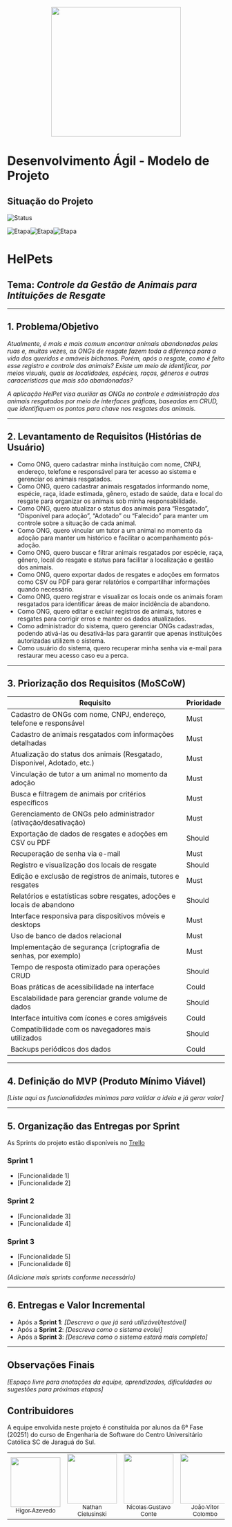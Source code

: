 <p align="center">
    <img loading="lazy" src="https://files.engaged.com.br/5db0810e95b4f900077e887e/account/5db0810e95b4f900077e887e/xMCS8NFKTMqwhefy8WLd_catolica-horizontal.png" width="300">
</p>

# Desenvolvimento Ágil - Modelo de Projeto

## Situação do Projeto
![Status](https://img.shields.io/badge/Status-Em%20Progresso-yellow)

![Etapa](https://img.shields.io/badge/Etapa-N1-green)![Etapa](https://img.shields.io/badge/N2-000000)![Etapa](https://img.shields.io/badge/N3-000000)

# HelPets

## Tema: *Controle da Gestão de Animais para Intituições de Resgate*

---

## 1. Problema/Objetivo

*Atualmente, é mais e mais comum encontrar animais abandonados pelas ruas e, muitas vezes, as ONGs de resgate fazem toda a diferença para a vida dos queridos e amáveis bichanos.*
*Porém, após o resgate, como é feito esse registro e controle dos animais? Existe um meio de identificar, por meios visuais, quais as localidades, espécies, raças, gêneros e outras caracerísticas que mais são abandonadas?*

*A aplicação HelPet visa auxiliar as ONGs no controle e administração dos animais resgatados por meio de interfaces gráficas, baseadas em CRUD, que identifiquem os pontos para chave nos resgates dos animais.*

---

## 2. Levantamento de Requisitos (Histórias de Usuário)

- Como ONG, quero cadastrar minha instituição com nome, CNPJ, endereço, telefone e responsável para ter acesso ao sistema e gerenciar os animais resgatados.
- Como ONG, quero cadastrar animais resgatados informando nome, espécie, raça, idade estimada, gênero, estado de saúde, data e local do resgate para organizar os animais sob minha responsabilidade.
- Como ONG, quero atualizar o status dos animais para “Resgatado”, “Disponível para adoção”, “Adotado” ou “Falecido” para manter um controle sobre a situação de cada animal.
- Como ONG, quero vincular um tutor a um animal no momento da adoção para manter um histórico e facilitar o acompanhamento pós-adoção.
- Como ONG, quero buscar e filtrar animais resgatados por espécie, raça, gênero, local do resgate e status para facilitar a localização e gestão dos animais.
- Como ONG, quero exportar dados de resgates e adoções em formatos como CSV ou PDF para gerar relatórios e compartilhar informações quando necessário.
- Como ONG, quero registrar e visualizar os locais onde os animais foram resgatados para identificar áreas de maior incidência de abandono.
- Como ONG, quero editar e excluir registros de animais, tutores e resgates para corrigir erros e manter os dados atualizados.
- Como administrador do sistema, quero gerenciar ONGs cadastradas, podendo ativá-las ou desativá-las para garantir que apenas instituições autorizadas utilizem o sistema.
- Como usuário do sistema, quero recuperar minha senha via e-mail para restaurar meu acesso caso eu a perca.

---

## 3. Priorização dos Requisitos (MoSCoW)

| Requisito                                                                 | Prioridade |
|---------------------------------------------------------------------------|------------|
| Cadastro de ONGs com nome, CNPJ, endereço, telefone e responsável         | Must       |
| Cadastro de animais resgatados com informações detalhadas                 | Must       |
| Atualização do status dos animais (Resgatado, Disponível, Adotado, etc.)  | Must       |
| Vinculação de tutor a um animal no momento da adoção                      | Must       |
| Busca e filtragem de animais por critérios específicos                    | Must       |
| Gerenciamento de ONGs pelo administrador (ativação/desativação)           | Must       |
| Exportação de dados de resgates e adoções em CSV ou PDF                   | Should     |
| Recuperação de senha via e-mail                                           | Must       |
| Registro e visualização dos locais de resgate                             | Should     |
| Edição e exclusão de registros de animais, tutores e resgates             | Must       |
| Relatórios e estatísticas sobre resgates, adoções e locais de abandono    | Should     |
| Interface responsiva para dispositivos móveis e desktops                  | Must       |
| Uso de banco de dados relacional                                          | Must       |
| Implementação de segurança (criptografia de senhas, por exemplo)          | Must       |
| Tempo de resposta otimizado para operações CRUD                           | Should     |
| Boas práticas de acessibilidade na interface                              | Could      |
| Escalabilidade para gerenciar grande volume de dados                      | Should     |
| Interface intuitiva com ícones e cores amigáveis                          | Could      |
| Compatibilidade com os navegadores mais utilizados                        | Should     |
| Backups periódicos dos dados                                              | Could      |


---

## 4. Definição do MVP (Produto Mínimo Viável)

*[Liste aqui as funcionalidades mínimas para validar a ideia e já gerar valor]*

---

## 5. Organização das Entregas por Sprint

As Sprints do projeto estão disponíveis no [Trello](https://trello.com/w/helpets8/home)

### Sprint 1
- [Funcionalidade 1]
- [Funcionalidade 2]

### Sprint 2
- [Funcionalidade 3]
- [Funcionalidade 4]

### Sprint 3
- [Funcionalidade 5]
- [Funcionalidade 6]

*(Adicione mais sprints conforme necessário)*

---

## 6. Entregas e Valor Incremental

- Após a **Sprint 1**: *[Descreva o que já será utilizável/testável]*
- Após a **Sprint 2**: *[Descreva como o sistema evolui]*
- Após a **Sprint 3**: *[Descreva como o sistema estará mais completo]*

---

## Observações Finais

*[Espaço livre para anotações da equipe, aprendizados, dificuldades ou sugestões para próximas etapas]*

## Contribuidores
A equipe envolvida neste projeto é constituída por alunos da 6ª Fase (20251) do curso de Engenharia de Software do Centro Universitário Católica SC de Jaraguá do Sul.

<div align="center">
<table>
  <tr>
    <td align="center"><a href="https://github.com/HigorAz"><img loading="lazy" src="https://avatars.githubusercontent.com/u/141787745?v=4" width="115"><br><sub>Higor Azevedo</sub></a></td>
    <td align="center"><a href="https://github.com/AoiteFoca"><img loading="lazy" src="https://avatars.githubusercontent.com/u/141975272?v=4" width="115"><br><sub>Nathan Cielusinski</sub></a></td>
    <td align="center"><a href="https://github.com/MrNicolass"><img loading="lazy" src="https://avatars.githubusercontent.com/u/80847876?v=4" width="115"><br><sub>Nicolas Gustavo Conte</sub></a></td>
    <td align="center"><a href="https://github.com/Colombao"><img loading="lazy" src="https://avatars.githubusercontent.com/u/128653143?v=4" width="115"><br><sub>João Vitor Colombo</sub></a></td>
    <td align="center"><a href="https://github.com/vitormz5"><img loading="lazy" src="https://avatars.githubusercontent.com/u/113218415?v=4" width="115"><br><sub>Vitor Maiochi Ziehlsdorff</sub></a></td>
    <td align="center"><a href="https://github.com/Gabrid-0"><img loading="lazy" src="https://avatars.githubusercontent.com/u/148984768?v=4" width="115"><br><sub>Gabriel de Oliveira</sub></a></td>
  </tr>
</div>
